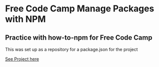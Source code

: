 # Free Code Camp Manage Packages with NPM

## Practice with how-to-npm for Free Code Camp

This was set up as a repository for a package.json for the project

[See Project here](https://ide.c9.io/missarachnid/npm-project)
